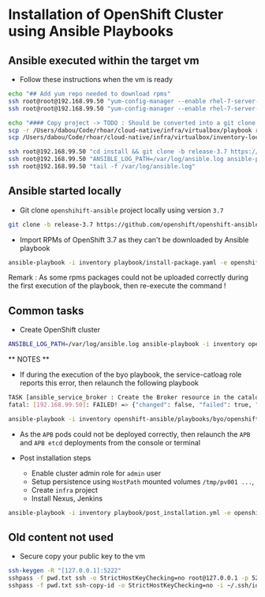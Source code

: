 # Installation of OpenShift Cluster using Ansible Playbooks

## Ansible executed within the target vm

- Follow these instructions when the vm is ready

```bash
echo "## Add yum repo needed to download rpms"
ssh root@root@192.168.99.50 "yum-config-manager --enable rhel-7-server-ose-3.7-rpms"
ssh root@root@192.168.99.50 "yum-config-manager --enable rhel-7-server-rh-common-rpms"

echo "#### Copy project -> TODO : Should be converted into a git clone command"
scp -r /Users/dabou/Code/rhoar/cloud-native/infra/virtualbox/playbook root@192.168.99.50:/root/install
scp /Users/dabou/Code/rhoar/cloud-native/infra/virtualbox/inventory-local root@192.168.99.50:/root/install/inventory

ssh root@192.168.99.50 "cd install && git clone -b release-3.7 https://github.com/openshift/openshift-ansible.git"
ssh root@192.168.99.50 "ANSIBLE_LOG_PATH=/var/log/ansible.log ansible-playbook -i inventory openshift-ansible/playbooks/byo/config.yml"
ssh root@192.168.99.50 "tail -f /var/log/ansible.log"
```

## Ansible started locally

- Git clone `openshihift-ansible` project locally using version `3.7`
```bash
git clone -b release-3.7 https://github.com/openshift/openshift-ansible.git
```

- Import RPMs of OpenShift 3.7 as they can't be downloaded by Ansible playbook
```bash
ansible-playbook -i inventory playbook/install-package.yaml -e openshift_node=masters
```

Remark : As some rpms packages could not be uploaded correctly during the first execution of the playbook, then re-execute the command !

## Common tasks

- Create OpenShift cluster
```bash
ANSIBLE_LOG_PATH=/var/log/ansible.log ansible-playbook -i inventory openshift-ansible/playbooks/byo/config.yml
```

** NOTES **

- If during the execution of the byo playbook, the service-catloag role reports this error, then relaunch the following playbook
```bash
TASK [ansible_service_broker : Create the Broker resource in the catalog] **************************************************************************************************************************************************************************
fatal: [192.168.99.50]: FAILED! => {"changed": false, "failed": true, "msg": {"cmd": "/usr/bin/oc create -f /tmp/brokerout-dJmL1S -n default", "results": {}, "returncode": 1, "stderr": "error: unable to recognize \"/tmp/brokerout-dJmL1S\": no matches for servicecatalog.k8s.io/, Kind=ClusterServiceBroker\n", "stdout": ""}}

ansible-playbook -i inventory openshift-ansible/playbooks/byo/openshift-cluster/service-catalog.yml
```
- As the `APB` pods could not be deployed correctly, then relaunch the `APB` and `APB etcd` deployments from the console or terminal

- Post installation steps 

  - Enable cluster admin role for `admin` user
  - Setup persistence using `HostPath` mounted volumes `/tmp/pv001 ...`, 
  - Create `infra` project
  - Install Nexus, Jenkins  
  
```bash
ansible-playbook -i inventory playbook/post_installation.yml -e openshift_node=masters
```

## Old content not used

- Secure copy your public key to the vm
```bash
ssh-keygen -R "[127.0.0.1]:5222"
sshpass -f pwd.txt ssh -o StrictHostKeyChecking=no root@127.0.0.1 -p 5222 "mkdir ~/.ssh && chmod 700 ~/.ssh && touch ~/.ssh/authorized_keys && chmod 600 ~/.ssh/authorized_keys"
sshpass -f pwd.txt ssh-copy-id -o StrictHostKeyChecking=no -i ~/.ssh/id_rsa.pub root@127.0.0.1 -p 5222
```

